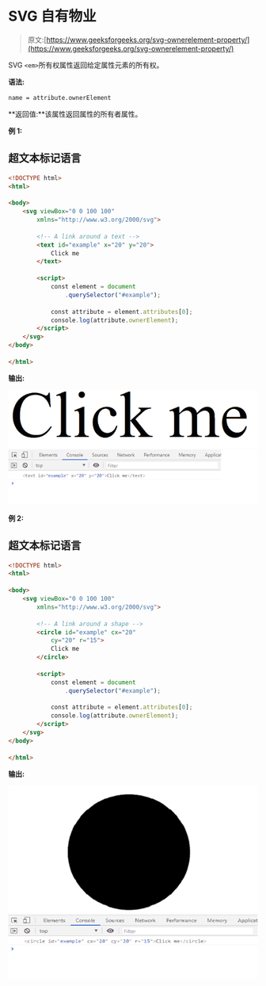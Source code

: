 # SVG 自有物业

> 原文:[https://www.geeksforgeeks.org/svg-ownerelement-property/](https://www.geeksforgeeks.org/svg-ownerelement-property/)

SVG `<em>`所有权属性返回给定属性元素的所有权。

**语法:**

```html
name = attribute.ownerElement

```

**返回值:**该属性返回属性的所有者属性。

**例 1:**

## 超文本标记语言

```html
<!DOCTYPE html>
<html>

<body>
    <svg viewBox="0 0 100 100" 
        xmlns="http://www.w3.org/2000/svg">

        <!-- A link around a text -->
        <text id="example" x="20" y="20">
            Click me
        </text>

        <script>
            const element = document
                .querySelector("#example");

            const attribute = element.attributes[0];
            console.log(attribute.ownerElement);
        </script>
    </svg>
</body>

</html>
```

**输出:**

![](img/a07277c645be4367a9260ced6a6d1627.png)
![](img/26e6bbe7dfa57ed09841a7f0d39d2973.png)

**例 2:**

## 超文本标记语言

```html
<!DOCTYPE html>
<html>

<body>
    <svg viewBox="0 0 100 100" 
        xmlns="http://www.w3.org/2000/svg">

        <!-- A link around a shape -->
        <circle id="example" cx="20" 
            cy="20" r="15">
            Click me
        </circle>

        <script>
            const element = document
                .querySelector("#example");

            const attribute = element.attributes[0];
            console.log(attribute.ownerElement);
        </script>
    </svg>
</body>

</html>
```

**输出:**

![](img/be5930898f898c6ab1c5b2c885197fab.png)
![](img/c4c929e81933661b997eba92f7e9344d.png)